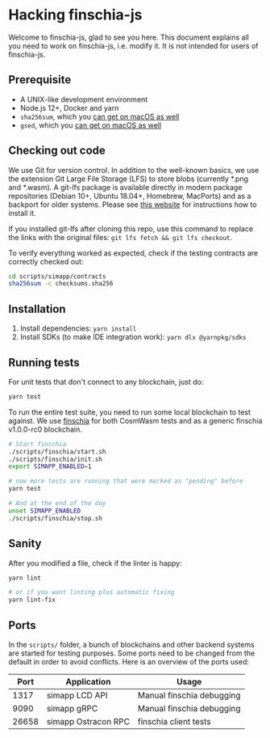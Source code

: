 # Hacking finschia-js

Welcome to finschia-js, glad to see you here. This document explains all you
need to work on finschia-js, i.e. modify it. It is not intended for users of
finschia-js.

## Prerequisite

- A UNIX-like development environment
- Node.js 12+, Docker and yarn
- `sha256sum`, which you
  [can get on macOS as well](https://unix.stackexchange.com/questions/426837/no-sha256sum-in-macos)
- `gsed`, which you
  [can get on macOS as well](https://formulae.brew.sh/formula/gnu-sed)

## Checking out code

We use Git for version control. In addition to the well-known basics, we use the
extension Git Large File Storage (LFS) to store blobs (currently \*.png and
\*.wasm). A git-lfs package is available directly in modern package repositories
(Debian 10+, Ubuntu 18.04+, Homebrew, MacPorts) and as a backport for older
systems. Please see [this website](https://git-lfs.github.com/) for instructions
how to install it.

If you installed git-lfs after cloning this repo, use this command to replace
the links with the original files: `git lfs fetch && git lfs checkout`.

To verify everything worked as expected, check if the testing contracts are
correctly checked out:

```sh
cd scripts/simapp/contracts
sha256sum -c checksums.sha256
```

## Installation

1. Install dependencies: `yarn install`
2. Install SDKs (to make IDE integration work): `yarn dlx @yarnpkg/sdks`

## Running tests

For unit tests that don't connect to any blockchain, just do:

```sh
yarn test
```

To run the entire test suite, you need to run some local blockchain to test
against. We use [finschia](https://github.com/line/finschia) for both CosmWasm
tests and as a generic finschia v1.0.0-rc0 blockchain.

```sh
# Start finschia
./scripts/finschia/start.sh
./scripts/finschia/init.sh
export SIMAPP_ENABLED=1

# now more tests are running that were marked as "pending" before
yarn test

# And at the end of the day
unset SIMAPP_ENABLED
./scripts/finschia/stop.sh
```

## Sanity

After you modified a file, check if the linter is happy:

```sh
yarn lint

# or if you want linting plus automatic fixing
yarn lint-fix
```

## Ports

In the `scripts/` folder, a bunch of blockchains and other backend systems are
started for testing purposes. Some ports need to be changed from the default in
order to avoid conflicts. Here is an overview of the ports used:

| Port  | Application         | Usage                     |
| ----- | ------------------- | ------------------------- |
| 1317  | simapp LCD API      | Manual finschia debugging |
| 9090  | simapp gRPC         | Manual finschia debugging |
| 26658 | simapp Ostracon RPC | finschia client tests     |
